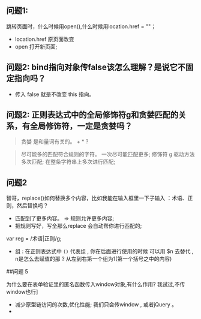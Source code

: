## 问题1:

跳转页面时，什么时候用open(),什么时候用location.href = ""；

* location.href   原页面改变
* open            打开新页面;

## 问题2:  bind指向对象传false该怎么理解？是说它不固定指向吗？

* 传入 false 就是不改变 this 指向。

## 问题2: 正则表达式中的全局修饰符g和贪婪匹配的关系，有全局修饰符，一定是贪婪吗？  

> 贪婪      是和量词有关的。  +  *  ?  

> 尽可能多的匹配符合规则的字符。   一次尽可能匹配更多;
> 修饰符 g  驱动方法多次匹配;      在整条字符串上多次进行匹配;


## 问题2 
智哥，replace()如何替换多个内容，比如我能在输入框里一下子输入 ：术语、正则，然后替换吗？

* 匹配到了更多内容。 => 规则允许更多内容; 
* 把规则写好，写全那么replace 会自动帮你进行匹配的;

var reg = /术语|正则/g; 



* 组 : 在正则表达式中 `()` 代表组 , 你在后面进行使用的时候 可以用 $n 去替代 , n是怎么去赋值的那 ? 从左到右第一个组为1(第一个括号之中的内容)


##问题 5

为什么要在表单验证里的匿名函数传入window对象,有什么作用?
我试过,不传window也行]

* 减少原型链访问的次数,优化性能; 我们只会传window , 或者jQuery 。
* 



